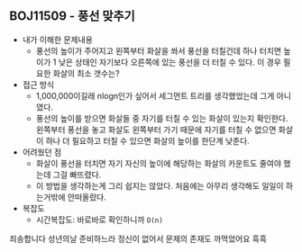 ## BOJ11509 - 풍선 맞추기

- 내가 이해한 문제내용
  - 풍선의 높이가 주어지고 왼쪽부터 화살을 쏴서 풍선을 터칠건데 하나 터치면 높이가 1 낮은 상태인 자기보다 오른쪽에 있는 풍선을 더 터칠 수 있다. 이 경우 필요한 화살의 최소 갯수는?
- 접근 방식
  - 1,000,000이길래 nlogn인가 싶어서 세그먼트 트리를 생각했었는데 그게 아니였다.
  - 풍선의 높이를 받으면 화살들 중 자기를 터칠 수 있는 화살이 있는지 확인한다. 왼쪽부터 풍선을 놓고 화살도 왼쪽부터 가기 때문에 자기를 터칠 수 없으면 화살이 하나 더 필요하고 터칠 수 있으면 화살의 높이를 한단계 낮춘다.
- 어려웠던 점
  - 화살이 풍선을 터치면 자기 자신의 높이에 해당하는 화살의 카운트도 줄여야 했는데 그걸 빠뜨렸다.
  - 이 방법을 생각하는게 그리 쉽지는 않았다. 처음에는 아무리 생각해도 일일이 하는거밖에 안떠올랐다.
- 복잡도
  - 시간복잡도: 바로바로 확인하니까  `O(n)`

죄송합니다 성년의날 준비하느라 정신이 없어서 문제의 존재도 까먹었어요 흑흑